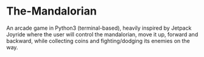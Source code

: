 # The-Mandalorian
An arcade game in Python3 (terminal-based), heavily inspired by Jetpack Joyride where the user will control the mandalorian, move it up, forward and backward, while collecting coins and fighting/dodging its enemies on the way. 
